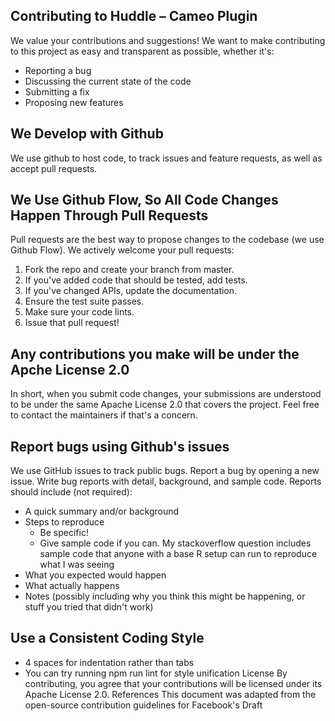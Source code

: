 ## Contributing to Huddle – Cameo Plugin
We value your contributions and suggestions! We want to make contributing to this project as easy and transparent as possible, whether it's:
-	Reporting a bug
-	Discussing the current state of the code
-	Submitting a fix
-	Proposing new features
## We Develop with Github
We use github to host code, to track issues and feature requests, as well as accept pull requests.
## We Use Github Flow, So All Code Changes Happen Through Pull Requests
Pull requests are the best way to propose changes to the codebase (we use Github Flow). We actively welcome your pull requests:
1.	Fork the repo and create your branch from master.
2.	If you've added code that should be tested, add tests.
3.	If you've changed APIs, update the documentation.
4.	Ensure the test suite passes.
5.	Make sure your code lints.
6.	Issue that pull request!
## Any contributions you make will be under the Apche License 2.0
In short, when you submit code changes, your submissions are understood to be under the same Apache License 2.0 that covers the project. Feel free to contact the maintainers if that's a concern.
## Report bugs using Github's issues
We use GitHub issues to track public bugs. Report a bug by opening a new issue.
Write bug reports with detail, background, and sample code. Reports should include (not required):
-	A quick summary and/or background
-	Steps to reproduce
    -	Be specific!
    -	Give sample code if you can. My stackoverflow question includes sample code that anyone with a base R setup can run to reproduce what I was seeing
-	What you expected would happen
-	What actually happens
-	Notes (possibly including why you think this might be happening, or stuff you tried that didn't work)
## Use a Consistent Coding Style
-	4 spaces for indentation rather than tabs
-	You can try running npm run lint for style unification
License
By contributing, you agree that your contributions will be licensed under its Apache License 2.0.
References
This document was adapted from the open-source contribution guidelines for Facebook's Draft

